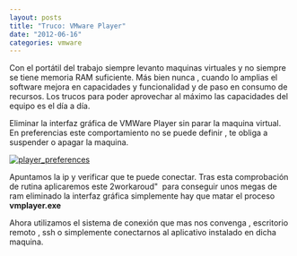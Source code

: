 ```yaml
---
layout: posts
title: "Truco: VMware Player"
date: "2012-06-16"
categories: vmware
---
```


Con el portátil del trabajo siempre levanto maquinas virtuales y no siempre se tiene memoria RAM suficiente. Más bien nunca , cuando lo amplias el software mejora en capacidades y funcionalidad y de paso en consumo de recursos. Los trucos para poder aprovechar al máximo las capacidades del equipo es el día a día.

Eliminar la interfaz gráfica de VMWare Player sin parar la maquina virtual. En preferencias este comportamiento no se puede definir , te obliga a suspender o apagar la maquina.

[![player_preferences](images/7341347316_4b93e174eb.jpg)](https://www.flickr.com/photos/12949201@N08/7341347316/ "player_preferences por sicotico, en Flickr")

Apuntamos la ip y verificar que te puede conectar. Tras esta comprobación de rutina aplicaremos este 2workaroud"  para conseguir unos megas de ram eliminado la interfaz gráfica simplemente hay que matar el proceso **vmplayer.exe**

Ahora utilizamos el sistema de conexión que mas nos convenga , escritorio remoto , ssh o simplemente conectarnos al aplicativo instalado en dicha maquina.
